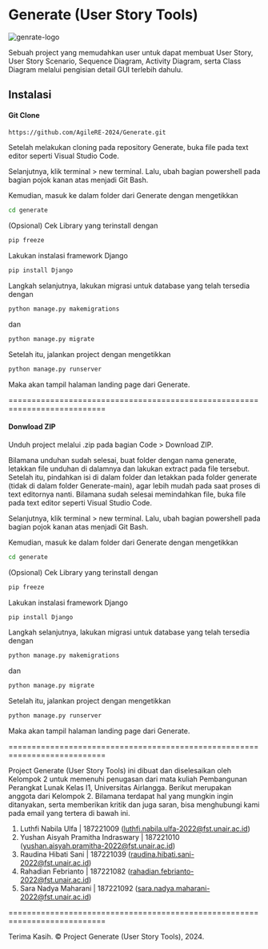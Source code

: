 # Generate (User Story Tools)
![genrate-logo](https://github.com/user-attachments/assets/a91d597b-1fe1-464b-9c8c-3014d03b4c58)

Sebuah project yang memudahkan user untuk dapat membuat User Story, User Story Scenario, Sequence Diagram, Activity Diagram, serta Class Diagram melalui pengisian detail GUI terlebih dahulu.

## Instalasi

#### Git Clone
```bash
https://github.com/AgileRE-2024/Generate.git
```

Setelah melakukan cloning pada repository Generate, buka file pada text editor seperti Visual Studio Code.

Selanjutnya, klik terminal > new terminal.
Lalu, ubah bagian powershell pada bagian pojok kanan atas menjadi Git Bash.

Kemudian, masuk ke dalam folder dari Generate dengan mengetikkan
```bash
cd generate
```

(Opsional) Cek Library yang terinstall dengan
```bash
pip freeze
```

Lakukan instalasi framework Django
```bash
pip install Django
```

Langkah selanjutnya, lakukan migrasi untuk database yang telah tersedia dengan
```bash
python manage.py makemigrations
```

dan

```bash
python manage.py migrate
```

Setelah itu, jalankan project dengan mengetikkan
```bash
python manage.py runserver
```

Maka akan tampil halaman landing page dari Generate.

===========================================================================
#### Donwload ZIP
Unduh project melalui .zip pada bagian Code > Download ZIP.

Bilamana unduhan sudah selesai, buat folder dengan nama generate, letakkan file unduhan di dalamnya dan lakukan extract pada file tersebut.
Setelah itu, pindahkan isi di dalam folder dan letakkan pada folder generate (tidak di dalam folder Generate-main), agar lebih mudah pada saat proses di text editornya nanti.
Bilamana sudah selesai memindahkan file, buka file pada text editor seperti Visual Studio Code.

Selanjutnya, klik terminal > new terminal.
Lalu, ubah bagian powershell pada bagian pojok kanan atas menjadi Git Bash.

Kemudian, masuk ke dalam folder dari Generate dengan mengetikkan
```bash
cd generate
```

(Opsional) Cek Library yang terinstall dengan
```bash
pip freeze
```

Lakukan instalasi framework Django
```bash
pip install Django
```

Langkah selanjutnya, lakukan migrasi untuk database yang telah tersedia dengan
```bash
python manage.py makemigrations
```

dan

```bash
python manage.py migrate
```

Setelah itu, jalankan project dengan mengetikkan
```bash
python manage.py runserver
```

Maka akan tampil halaman landing page dari Generate.

===========================================================================

Project Generate (User Story Tools) ini dibuat dan diselesaikan oleh Kelompok 2 untuk memenuhi penugasan dari mata kuliah Pembangunan Perangkat Lunak Kelas I1, Universitas Airlangga.
Berikut merupakan anggota dari Kelompok 2. Bilamana terdapat hal yang mungkin ingin ditanyakan, serta memberikan kritik dan juga saran, bisa menghubungi kami pada email yang tertera di bawah ini.

1. Luthfi Nabila Ulfa | 187221009                  (luthfi.nabila.ulfa-2022@fst.unair.ac.id)
2. Yushan Aisyah Pramitha Indraswary | 187221010   (yushan.aisyah.pramitha-2022@fst.unair.ac.id)
3. Raudina Hibati Sani | 187221039                 (raudina.hibati.sani-2022@fst.unair.ac.id)
4. Rahadian Febrianto  | 187221082                 (rahadian.febrianto-2022@fst.unair.ac.id)
5. Sara Nadya Maharani | 187221092                 (sara.nadya.maharani-2022@fst.unair.ac.id)

===========================================================================

Terima Kasih.
© Project Generate (User Story Tools), 2024.
